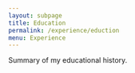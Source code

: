 ```yaml
---
layout: subpage
title: Education
permalink: /experience/eduction
menu: Experience
---
```


Summary of my educational history.